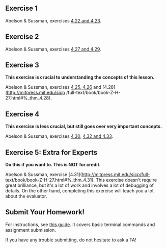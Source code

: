 ## Exercise 1

  
Abelson & Sussman, exercises [4.22 and 4.23](http://mitpress.mit.edu/sicp/full-text/book/book-Z-H-26.html#%_thm_4.22).

## Exercise 2

  
Abelson & Sussman, exercises [4.27 and 4.29](http://mitpress.mit.edu/sicp/full-text/book/book-Z-H-27.html#%_thm_4.27).

## Exercise 3

**This exercise is crucial to understanding the concepts of this lesson.**
  
Abelson & Sussman, exercises [4.25, 4.26](http://mitpress.mit.edu/sicp/full-text/book/book-Z-H-27.html#%_thm_4.25) and [4.28](http://mitpress.mit.edu/sicp
/full-text/book/book-Z-H-27.html#%_thm_4.28).

## Exercise 4

**This exercise is less crucial, but still goes over very important concepts.**

Abelson & Sussman, exercises [4.30](http://mitpress.mit.edu/sicp/full-text/book/book-Z-H-27.html#%_thm_4.30), [4.32 and 4.33](http://mitpress.mit.edu/sicp/full-text/book/book-Z-H-27.html#%_thm_4.32).

## Exercise 5: Extra for Experts

**Do this if you want to. This is NOT for credit.**
  
Abelson & Sussman, exercise [4.31](http://mitpress.mit.edu/sicp/full-
text/book/book-Z-H-27.html#%_thm_4.31). This exercise doesn't require great
brilliance, but it's a lot of work and involves a lot of debugging of details.
On the other hand, completing this exercise will teach you a lot about the
evaluator.

## Submit Your Homework!

For instructions, see [this guide](../submit.html). It covers basic terminal commands and assignment submission.

If you have any trouble submitting, do not hesitate to ask a TA!
